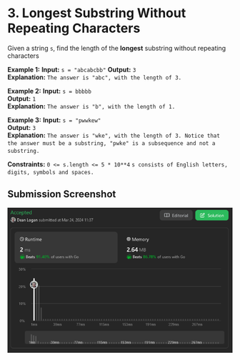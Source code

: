 # 3. Longest Substring Without Repeating Characters

Given a string `s`, find the length of the **longest** substring without repeating characters

**Example 1:**
    **Input:** `s = "abcabcbb"`
    **Output:** `3`  
    **Explanation:** `The answer is "abc", with the length of 3.`

**Example 2:**
    **Input:** `s = bbbbb`  
    **Output:** `1`  
    **Explanation:** `The answer is "b", with the length of 1.`

**Example 3:**
    **Input:** `s = "pwwkew"`  
    **Output:** `3`  
    **Explanation:** `The answer is "wke", with the length of 3. Notice that the answer must be a substring, "pwke" is a subsequence and not a substring.`

**Constraints:**
    `0 <= s.length <= 5 * 10**4`
    `s consists of English letters, digits, symbols and spaces.`


## Submission Screenshot

![Image](./longest-substring-without-repeating-characters.png)